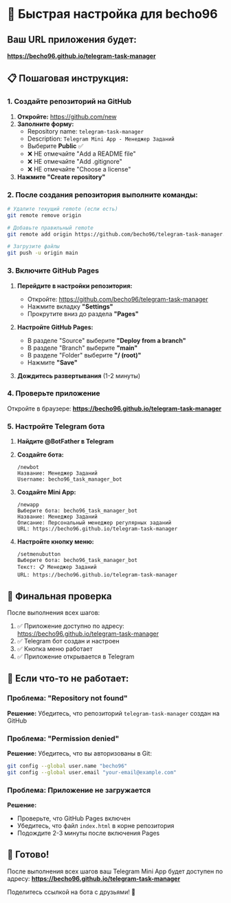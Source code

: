 # 🚀 Быстрая настройка для becho96

## Ваш URL приложения будет:
**https://becho96.github.io/telegram-task-manager**

## 📋 Пошаговая инструкция:

### 1. Создайте репозиторий на GitHub

1. **Откройте:** https://github.com/new
2. **Заполните форму:**
   - Repository name: `telegram-task-manager`
   - Description: `Telegram Mini App - Менеджер Заданий`
   - Выберите **Public** ✅
   - ❌ НЕ отмечайте "Add a README file"
   - ❌ НЕ отмечайте "Add .gitignore"
   - ❌ НЕ отмечайте "Choose a license"
3. **Нажмите "Create repository"**

### 2. После создания репозитория выполните команды:

```bash
# Удалите текущий remote (если есть)
git remote remove origin

# Добавьте правильный remote
git remote add origin https://github.com/becho96/telegram-task-manager.git

# Загрузите файлы
git push -u origin main
```

### 3. Включите GitHub Pages

1. **Перейдите в настройки репозитория:**
   - Откройте: https://github.com/becho96/telegram-task-manager
   - Нажмите вкладку **"Settings"**
   - Прокрутите вниз до раздела **"Pages"**

2. **Настройте GitHub Pages:**
   - В разделе "Source" выберите **"Deploy from a branch"**
   - В разделе "Branch" выберите **"main"**
   - В разделе "Folder" выберите **"/ (root)"**
   - Нажмите **"Save"**

3. **Дождитесь развертывания** (1-2 минуты)

### 4. Проверьте приложение

Откройте в браузере: **https://becho96.github.io/telegram-task-manager**

### 5. Настройте Telegram бота

1. **Найдите @BotFather в Telegram**
2. **Создайте бота:**
   ```
   /newbot
   Название: Менеджер Заданий
   Username: becho96_task_manager_bot
   ```

3. **Создайте Mini App:**
   ```
   /newapp
   Выберите бота: becho96_task_manager_bot
   Название: Менеджер Заданий
   Описание: Персональный менеджер регулярных заданий
   URL: https://becho96.github.io/telegram-task-manager
   ```

4. **Настройте кнопку меню:**
   ```
   /setmenubutton
   Выберите бота: becho96_task_manager_bot
   Текст: 📋 Менеджер Заданий
   URL: https://becho96.github.io/telegram-task-manager
   ```

## 🎯 Финальная проверка

После выполнения всех шагов:

1. ✅ Приложение доступно по адресу: https://becho96.github.io/telegram-task-manager
2. ✅ Telegram бот создан и настроен
3. ✅ Кнопка меню работает
4. ✅ Приложение открывается в Telegram

## 🔧 Если что-то не работает:

### Проблема: "Repository not found"
**Решение:** Убедитесь, что репозиторий `telegram-task-manager` создан на GitHub

### Проблема: "Permission denied"
**Решение:** Убедитесь, что вы авторизованы в Git:
```bash
git config --global user.name "becho96"
git config --global user.email "your-email@example.com"
```

### Проблема: Приложение не загружается
**Решение:** 
- Проверьте, что GitHub Pages включен
- Убедитесь, что файл `index.html` в корне репозитория
- Подождите 2-3 минуты после включения Pages

## 📱 Готово!

После выполнения всех шагов ваш Telegram Mini App будет доступен по адресу:
**https://becho96.github.io/telegram-task-manager**

Поделитесь ссылкой на бота с друзьями! 🎉
